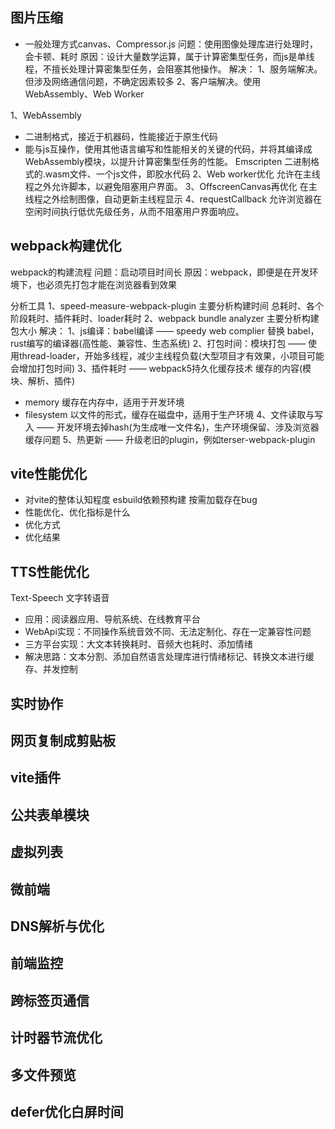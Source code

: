 ## 图片压缩
- 一般处理方式canvas、Compressor.js
问题：使用图像处理库进行处理时，会卡顿、耗时
原因：设计大量数学运算，属于计算密集型任务，而js是单线程，不擅长处理计算密集型任务，会阻塞其他操作。
解决：
1、服务端解决。但涉及网络通信问题，不确定因素较多
2、客户端解决。使用WebAssembly、Web Worker

1、WebAssembly
  - 二进制格式，接近于机器码，性能接近于原生代码
  - 能与js互操作，使用其他语言编写和性能相关的关键的代码，并将其编译成WebAssembly模块，以提升计算密集型任务的性能。
  Emscripten
  二进制格式的.wasm文件、一个js文件，即胶水代码
2、Web worker优化
  允许在主线程之外允许脚本，以避免阻塞用户界面。
3、OffscreenCanvas再优化
  在主线程之外绘制图像，自动更新主线程显示
4、requestCallback
  允许浏览器在空闲时间执行低优先级任务，从而不阻塞用户界面响应。

## webpack构建优化
webpack的构建流程
问题：启动项目时间长
原因：webpack，即便是在开发环境下，也必须先打包才能在浏览器看到效果

分析工具
  1、speed-measure-webpack-plugin 主要分析构建时间
    总耗时、各个阶段耗时、插件耗时、loader耗时
  2、webpack bundle analyzer 主要分析构建包大小
解决：
1、js编译：babel编译 —— speedy web complier 替换 babel，rust编写的编译器(高性能、兼容性、生态系统)
2、打包时间：模块打包 —— 使用thread-loader，开始多线程，减少主线程负载(大型项目才有效果，小项目可能会增加打包时间)
3、插件耗时 —— webpack5持久化缓存技术
  缓存的内容(模块、解析、插件)
  - memory 缓存在内存中，适用于开发环境
  - filesystem 以文件的形式，缓存在磁盘中，适用于生产环境
4、文件读取与写入 —— 开发环境去掉hash(为生成唯一文件名)，生产环境保留、涉及浏览器缓存问题
5、热更新 —— 升级老旧的plugin，例如terser-webpack-plugin

## vite性能优化
- 对vite的整体认知程度
  esbuild依赖预构建
  按需加载存在bug
- 性能优化、优化指标是什么
- 优化方式
- 优化结果

## TTS性能优化
Text-Speech 文字转语音
- 应用：阅读器应用、导航系统、在线教育平台
- WebApi实现：不同操作系统音效不同、无法定制化、存在一定兼容性问题
- 三方平台实现：大文本转换耗时、音频大也耗时、添加情绪
- 解决思路：文本分割、添加自然语言处理库进行情绪标记、转换文本进行缓存、并发控制
## 实时协作
## 网页复制成剪贴板
## vite插件
## 公共表单模块
## 虚拟列表
## 微前端
## DNS解析与优化
## 前端监控
## 跨标签页通信
## 计时器节流优化
## 多文件预览
## defer优化白屏时间

